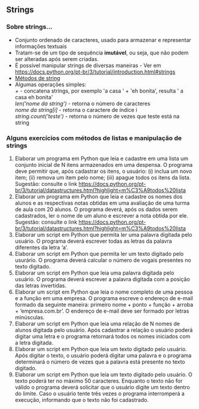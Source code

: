 ## Strings 

### Sobre strings...
- Conjunto ordenado de caracteres, usado para armazenar e representar informações textuais 
- Tratam-se de um tipo de sequência **imutável**, ou seja, que não podem ser alteradas após serem criadas.
- É possível manipular strings de diversas maneiras - Ver em <https://docs.python.org/pt-br/3/tutorial/introduction.html#strings>
- [Métodos de string](https://docs.python.org/pt-br/3/library/string.html?highlight=m%C3%A9todos%20string)
- Algumas operações simples:  
*+* - concatena strings, por exemplo 'a casa ' + 'eh bonita', resulta ' a casa eh bonita'  
*len('nome da string')* - retorna o número de caracteres  
*nome da string[i]* - retorna o caractere de índice i  
*string.count('teste')* - retorna o número de vezes que teste está na string  

  
### Alguns exercícios com métodos de listas e manipulação de strings
1. Elaborar um programa em Python que leia e cadastre em uma lista um conjunto inicial de N itens armazenados em uma despensa. O programa deve permitir que, após cadastrar os itens, o usuário: (i) inclua um novo item; (ii) remova um item pelo nome; (iii) apague todos os itens da lista. Sugestão: consulte o link <https://docs.python.org/pt-br/3/tutorial/datastructures.html?highlight=m%C3%A9todos%20lista>
2. Elaborar um programa em Python que leia e cadastre os nomes dos alunos e as respectivas notas obtidas em uma avaliação de uma turma de aula com 20 alunos. O programa deverá, após os dados serem cadastrados, ler o nome de um aluno e escrever a nota obtida por ele. Sugestão: consulte o link <https://docs.python.org/pt-br/3/tutorial/datastructures.html?highlight=m%C3%A9todos%20lista>
3. Elaborar um script em Python que permita ler uma palavra digitada pelo usuário. O programa deverá escrever todas as letras da palavra diferentes da letra ‘a’.
4. Elaborar um script em Python que permita ler um texto digitado pelo usurário. O programa deverá calcular o número de vogais presentes no texto digitado.
5. Elaborar um script em Python que leia uma palavra digitada pelo usuário. O programa deverá escrever a palavra digitada com a posição das letras invertidas.
6. Elaborar um script em Python que leia o nome completo de uma pessoa e a função em uma empresa. O programa escreve o endereço de e-mail formado da seguinte maneira: primeiro nome + ponto + função + arroba + ‘empresa.com.br’. O endereço de e-mail deve ser formado por letras minúsculas.
7. Elaborar um script em Python que leia uma relação de N nomes de alunos digitada pelo usuário. Após cadastrar a relação o usuário poderá digitar uma letra e o programa retornará todos os nomes iniciados com a letra digitada.
8. Elaborar um script em Python que leia um texto digitado pelo usuário. Após digitar o texto, o usuário poderá digitar uma palavra e o programa determinará o número de vezes que a palavra está presente no texto digitado.
9. Elaborar um script em Python que leia um texto digitado pelo usuário. O texto poderá ter no máximo 50 caracteres. Enquanto o texto não for válido o programa deverá solicitar que o usuário digite um texto dentro do limite. Caso o usuário tente três vezes o programa interromperá a execução, informando que o texto não foi cadastrado.
